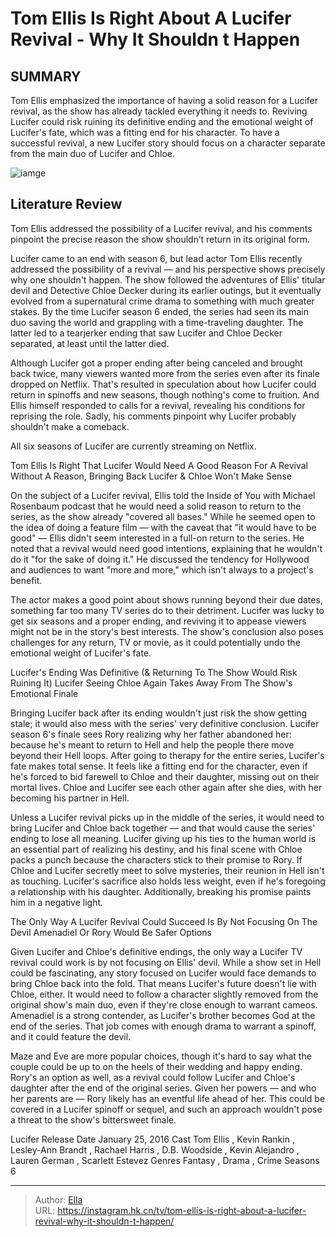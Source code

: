 # Tom Ellis Is Right About A Lucifer Revival - Why It Shouldn t Happen


## SUMMARY 



  Tom Ellis emphasized the importance of having a solid reason for a Lucifer revival, as the show has already tackled everything it needs to.   Reviving Lucifer could risk ruining its definitive ending and the emotional weight of Lucifer&#39;s fate, which was a fitting end for his character.   To have a successful revival, a new Lucifer story should focus on a character separate from the main duo of Lucifer and Chloe.  

![iamge](https://static1.srcdn.com/wordpress/wp-content/uploads/2024/01/tom-ellis-lucifer.jpg)

## Literature Review
Tom Ellis addressed the possibility of a Lucifer revival, and his comments pinpoint the precise reason the show shouldn’t return in its original form.




Lucifer came to an end with season 6, but lead actor Tom Ellis recently addressed the possibility of a revival — and his perspective shows precisely why one shouldn&#39;t happen. The show followed the adventures of Ellis&#39; titular devil and Detective Chloe Decker during its earlier outings, but it eventually evolved from a supernatural crime drama to something with much greater stakes. By the time Lucifer season 6 ended, the series had seen its main duo saving the world and grappling with a time-traveling daughter. The latter led to a tearjerker ending that saw Lucifer and Chloe Decker separated, at least until the latter died.




Although Lucifer got a proper ending after being canceled and brought back twice, many viewers wanted more from the series even after its finale dropped on Netflix. That&#39;s resulted in speculation about how Lucifer could return in spinoffs and new seasons, though nothing&#39;s come to fruition. And Ellis himself responded to calls for a revival, revealing his conditions for reprising the role. Sadly, his comments pinpoint why Lucifer probably shouldn&#39;t make a comeback.



All six seasons of Lucifer are currently streaming on Netflix.





 Tom Ellis Is Right That Lucifer Would Need A Good Reason For A Revival 
Without A Reason, Bringing Back Lucifer &amp; Chloe Won&#39;t Make Sense
          

On the subject of a Lucifer revival, Ellis told the Inside of You with Michael Rosenbaum podcast that he would need a solid reason to return to the series, as the show already &#34;covered all bases.&#34; While he seemed open to the idea of doing a feature film — with the caveat that &#34;it would have to be good&#34; — Ellis didn&#39;t seem interested in a full-on return to the series. He noted that a revival would need good intentions, explaining that he wouldn&#39;t do it &#34;for the sake of doing it.&#34; He discussed the tendency for Hollywood and audiences to want &#34;more and more,&#34; which isn&#39;t always to a project&#39;s benefit.




The actor makes a good point about shows running beyond their due dates, something far too many TV series do to their detriment. Lucifer was lucky to get six seasons and a proper ending, and reviving it to appease viewers might not be in the story&#39;s best interests. The show&#39;s conclusion also poses challenges for any return, TV or movie, as it could potentially undo the emotional weight of Lucifer&#39;s fate.


 



 Lucifer&#39;s Ending Was Definitive (&amp; Returning To The Show Would Risk Ruining It) 
Lucifer Seeing Chloe Again Takes Away From The Show&#39;s Emotional Finale
         

Bringing Lucifer back after its ending wouldn&#39;t just risk the show getting stale; it would also mess with the series&#39; very definitive conclusion. Lucifer season 6&#39;s finale sees Rory realizing why her father abandoned her: because he&#39;s meant to return to Hell and help the people there move beyond their Hell loops. After going to therapy for the entire series, Lucifer&#39;s fate makes total sense. It feels like a fitting end for the character, even if he&#39;s forced to bid farewell to Chloe and their daughter, missing out on their mortal lives. Chloe and Lucifer see each other again after she dies, with her becoming his partner in Hell.




Unless a Lucifer revival picks up in the middle of the series, it would need to bring Lucifer and Chloe back together — and that would cause the series&#39; ending to lose all meaning. Lucifer giving up his ties to the human world is an essential part of realizing his destiny, and his final scene with Chloe packs a punch because the characters stick to their promise to Rory. If Chloe and Lucifer secretly meet to solve mysteries, their reunion in Hell isn&#39;t as touching. Lucifer&#39;s sacrifice also holds less weight, even if he&#39;s foregoing a relationship with his daughter. Additionally, breaking his promise paints him in a negative light.



 The Only Way A Lucifer Revival Could Succeed Is By Not Focusing On The Devil 
Amenadiel Or Rory Would Be Safer Options
          

Given Lucifer and Chloe&#39;s definitive endings, the only way a Lucifer TV revival could work is by not focusing on Ellis&#39; devil. While a show set in Hell could be fascinating, any story focused on Lucifer would face demands to bring Chloe back into the fold. That means Lucifer&#39;s future doesn&#39;t lie with Chloe, either. It would need to follow a character slightly removed from the original show&#39;s main duo, even if they&#39;re close enough to warrant cameos. Amenadiel is a strong contender, as Lucifer&#39;s brother becomes God at the end of the series. That job comes with enough drama to warrant a spinoff, and it could feature the devil.




Maze and Eve are more popular choices, though it&#39;s hard to say what the couple could be up to on the heels of their wedding and happy ending. Rory&#39;s an option as well, as a revival could follow Lucifer and Chloe&#39;s daughter after the end of the original series. Given her powers — and who her parents are — Rory likely has an eventful life ahead of her. This could be covered in a Lucifer spinoff or sequel, and such an approach wouldn&#39;t pose a threat to the show&#39;s bittersweet finale.

  Lucifer   Release Date   January 25, 2016    Cast   Tom Ellis , Kevin Rankin , Lesley-Ann Brandt , Rachael Harris , D.B. Woodside , Kevin Alejandro , Lauren German , Scarlett Estevez    Genres   Fantasy , Drama , Crime    Seasons   6       


---

> Author: [Ella](https://instagram.hk.cn/)  
> URL: https://instagram.hk.cn/tv/tom-ellis-is-right-about-a-lucifer-revival-why-it-shouldn-t-happen/  

